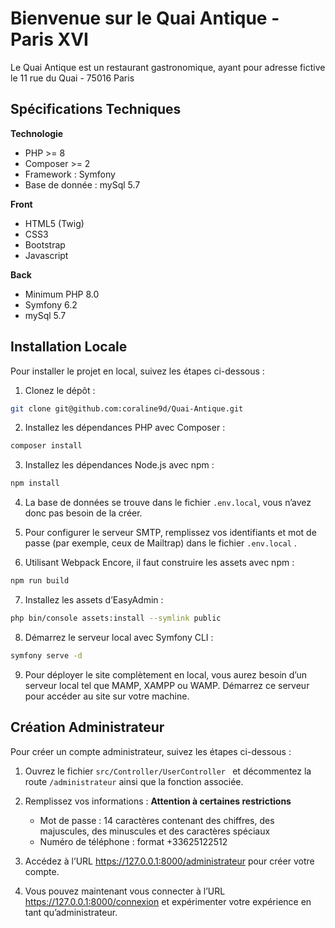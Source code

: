 # Bienvenue sur le Quai Antique - Paris XVI

Le Quai Antique est un restaurant gastronomique, ayant pour adresse fictive le 11 rue du Quai - 75016 Paris

## Spécifications Techniques

**Technologie**

- PHP >= 8
- Composer >= 2
- Framework : Symfony
- Base de donnée : mySql 5.7

**Front**

- HTML5 (Twig)
- CSS3
- Bootstrap
- Javascript

**Back**

- Minimum PHP 8.0
- Symfony 6.2
- mySql 5.7

## Installation Locale

Pour installer le projet en local, suivez les étapes ci-dessous :

1. Clonez le dépôt :

```bash
git clone git@github.com:coraline9d/Quai-Antique.git
```

2. Installez les dépendances PHP avec Composer :

```bash
composer install
```

3. Installez les dépendances Node.js avec npm :

```bash
npm install
```

4. La base de données se trouve dans le fichier `.env.local`, vous n’avez donc pas besoin de la créer.

5. Pour configurer le serveur SMTP, remplissez vos identifiants et mot de passe (par exemple, ceux de Mailtrap) dans le fichier `.env.local` .

6. Utilisant Webpack Encore, il faut construire les assets avec npm :

```bash
npm run build
```

7. Installez les assets d’EasyAdmin :

```bash
php bin/console assets:install --symlink public
```

8. Démarrez le serveur local avec Symfony CLI :

```bash
symfony serve -d
```

9. Pour déployer le site complètement en local, vous aurez besoin d’un serveur local tel que MAMP, XAMPP ou WAMP. Démarrez ce serveur pour accéder au site sur votre machine.

## Création Administrateur

Pour créer un compte administrateur, suivez les étapes ci-dessous :

1. Ouvrez le fichier `src/Controller/UserController ` et décommentez la route `/administrateur` ainsi que la fonction associée.

2. Remplissez vos informations :
   **Attention à certaines restrictions**

   - Mot de passe : 14 caractères contenant des chiffres, des majuscules, des minuscules et des caractères spéciaux
   - Numéro de téléphone : format +33625122512

3. Accédez à l’URL https://127.0.0.1:8000/administrateur pour créer votre compte.

4. Vous pouvez maintenant vous connecter à l’URL https://127.0.0.1:8000/connexion et expérimenter votre expérience en tant qu’administrateur.
